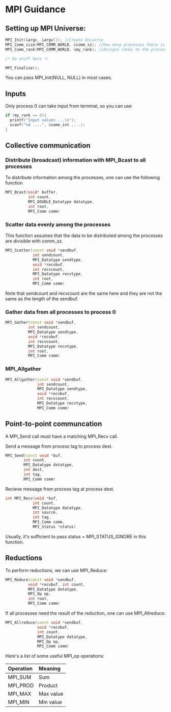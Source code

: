 # MPI Guidance

## Setting up MPI Universe:

```c
MPI_Init(&argc, &argv[]); //Create Universe
MPI_Comm_size(MPI_COMM_WORLD, &comm_sz); //How many processes there is (comm_sz)
MPI_Comm_rank(MPI_COMM_WORLD, &my_rank); //Assigns ranks to the processes

/* Do stuff here */

MPI_Finalize();
```
You can pass MPI_Init(NULL, NULL) in most cases.

## Inputs
Only process 0 can take input from terminal, so you can use

```c
if (my_rank == 0){
  printf("Input values ...\n");
  scanf("%d ....", &some_int ,...);
}
```

## Collective communication

### Distribute (broadcast) information with MPI_Bcast to all processes
To distribute information among the processes, one can use the following function

```c++
MPI_Bcast(void* buffer,
          int count,
          MPI_DOUBLE_Datatype datatype,
          int root,
          MPI_Comm comm)
```

### Scatter data evenly among the processes
This function assumes that the data to be distributed among the processes
are divisible with comm_sz.
```c++
MPI_Scatter(const void *sendbuf,
            int sendcount,
            MPI_Datatype sendtype,
            void *recvbuf,
            int recvcount,
            MPI_Datatype recvtype,
            int root,
            MPI_Comm comm)
```
Note that sendcount and recvcount are the same here and they are not the same as the length of the sendbuf.

### Gather data from all processes to process 0
```c++
MPI_Gather(const void *sendbuf,
          int sendcount,
          MPI_Datatype sendtype,
          void *recvbuf,
          int recvcount,
          MPI_Datatype recvtype,
          int root,
          MPI_Comm comm)

```            


### MPI_Allgather

```c++
MPI_Allgather(const void *sendbuf,
              int sendcount,
              MPI_Datatype sendtype,
              void *recvbuf,
              int recvcount,
              MPI_Datatype recvtype,
              MPI_Comm comm)
```

## Point-to-point communcation
A MPI_Send call must have a matching MPI_Recv call.

Send a message from process tag to process dest.
```c++
MPI_Send(const void *buf,
        int count,
        MPI_Datatype datatype,
        int dest,
        int tag,
        MPI_Comm comm)
```

Recieve message from process tag at process dest.

```c++
int MPI_Recv(void *buf,
            int count,
            MPI_Datatype datatype,
            int source,
            int tag,
            MPI_Comm comm,
            MPI_Status *status)
```
Usually, it's sufficient to pass status = MPI_STATUS_IGNORE in this function.

## Reductions

To perform reductions, we can use MPI_Reduce:
```c++
MPI_Reduce(const void *sendbuf,
          void *recvbuf, int count,
          MPI_Datatype datatype,
          MPI_Op op,
          int root,
          MPI_Comm comm)
```

If all processes need the result of the reduction, one can use MPI_Allreduce:

```c++
MPI_Allreduce(const void *sendbuf,
              void *recvbuf,
              int count,
              MPI_Datatype datatype,
              MPI_Op op,
              MPI_Comm comm)
```

Here's a list of some useful MPI_op operations:

| Operation | Meaning     |
| :------------- | :------------- |
| MPI_SUM       | Sum       |
| MPI_PROD       | Product      |
| MPI_MAX       | Max value       |
| MPI_MIN       | Min value       |
